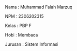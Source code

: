 Nama : Muhammad Falah Marzuq

NPM : 2306202315

Kelas : PBP F

Hobi : Membaca

Jurusan : Sistem Informasi